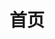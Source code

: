 ---
home: true
icon: home
title: 首页
heroImage: /首页/内心.jpg
;heroFullScreen: true
;bgImage: /首页/绝景3.jpg
;bgImageDark: /首页/绝景3.jpg
;bgImageStyle:
  ;background-attachment: fixed
heroText: 摄影自留地
tagline: 随机漫步的傻瓜 | fool who wandered randomly

highlights:
  - color: #f0f1f2
  - header: 目的地 | Destination
    description: “要一直在路上 还要热泪盈眶”。对于“流浪”两字总是有着过于浪漫的遐想。总想着跑去谁也够不到的地方，没有时光流动的地方。最原始的流浪，不过只是向那乡愁的原型致敬吧。某段岁月里，我们的世界观好像是-只有做了自由的流浪者，才算是拥有完美无缺的人生。
    bgImage: /首页/目的地1加暗.jpg
    bgImageDark: /首页/目的地1加暗.jpg
    bgImageStyle:
      background-repeat: repeat
      background-size: initial
    features:
      - title: 东京
        icon: clipboard-check
        details: 泾渭分明：里东京 | 谁能凭爱意要富士山私有
        link: https://theme-hope.vuejs.press/zh/guide/markdown/others.html#link-check
      - title: 京都
        icon: clipboard-check
        details: 神明
        link: https://theme-hope.vuejs.press/zh/guide/markdown/others.html#link-check
      - title: 大阪
        icon: clipboard-check
        details: 大阪
        link: https://theme-hope.vuejs.press/zh/guide/markdown/others.html#link-check
      - title: 镰仓
        icon: clipboard-check
        details: 镰仓
        link: https://theme-hope.vuejs.press/zh/guide/markdown/others.html#link-check
      - title: 奈良
        icon: clipboard-check
        details: 若草山の鹿
        link: https://theme-hope.vuejs.press/zh/guide/markdown/others.html#link-check
      - title: 香港
        icon: clipboard-check
        details: 白天的庙街
        link: https://theme-hope.vuejs.press/zh/guide/markdown/others.html#link-check
      - title: 杭州
        icon: clipboard-check
        details: 第二故乡 | 我们称之为路的，其实不过是彷徨。
        link: https://theme-hope.vuejs.press/zh/guide/markdown/others.html#link-check
      - title: 上海
        icon: clipboard-check
        details: 我只记得最初只是经过你 去到别的城市 华灯初上 歌舞升平
        link: https://theme-hope.vuejs.press/zh/guide/markdown/others.html#link-check
      - title: 厦门
        icon: clipboard-check
        details: 听见天晴 听见黑暗 听见人潮中 有妳
        link: https://theme-hope.vuejs.press/zh/guide/markdown/others.html#link-check
      - title: 广州
        icon: clipboard-check
        details: 广州
        link: https://theme-hope.vuejs.press/zh/guide/markdown/others.html#link-check        
      - title: 北京
        icon: clipboard-check
        details: 北京
        link: https://theme-hope.vuejs.press/zh/guide/markdown/others.html#link-check
      - title: 西安
        icon: clipboard-check
        details: 西安
        link: https://theme-hope.vuejs.press/zh/guide/markdown/others.html#link-check
      - title: 重庆
        icon: clipboard-check
        details: 重庆
        link: https://theme-hope.vuejs.press/zh/guide/markdown/others.html#link-check
      - title: 敦煌
        icon: clipboard-check
        details: 敦煌
        link: https://theme-hope.vuejs.press/zh/guide/markdown/others.html#link-check
      - title: 南京
        icon: clipboard-check
        details: 你离开了南京，从此没有人和我说话。
        link: https://theme-hope.vuejs.press/zh/guide/markdown/others.html#link-check
      - title: 苏州
        icon: clipboard-check
        details: 苏州
        link: https://theme-hope.vuejs.press/zh/guide/markdown/others.html#link-check   
      - title: 乌镇
        icon: clipboard-check
        details: 乌镇
        link: https://theme-hope.vuejs.press/zh/guide/markdown/others.html#link-check    
      - title: 西递
        icon: clipboard-check
        details: 一生痴绝处，无梦到徽州
        link: https://theme-hope.vuejs.press/zh/guide/markdown/others.html#link-check                     
  - header: 情绪人像 | Portrait
    description: 米蘭.昆德拉說：“這是一個流行離開的世界，而我們都不擅長告別”。
    ;image: /首页/人像3.jpg
    bgImage: /首页/人像3.jpg
    ;bgImageDark: /首页/现场.jpg
    highlights:
      - title: 猫&少女
        icon: dumbbell
        details: 只愿妳曾被这世界温柔相待
        link: https://theme-hope.vuejs.press/zh/guide/advanced/seo.html
      - title: 我想和你虚度时光 比如低头看鱼 比如把茶杯留在桌子上 离开
        icon: sitemap
        details: 我们在/繁星坠落的山谷里/相遇
        link: https://theme-hope.vuejs.press/zh/guide/advanced/sitemap.html

      - title: 要是没有风，你能否听到地球在轴上转
        icon: rss
        details: 你在南方的艳阳里，大雪纷飞
        link: https://theme-hope.vuejs.press/zh/guide/advanced/feed.html

      - title: 早安，陪伴是最长情的告白。
        icon: mobile-screen
        details: 我们都不会说谎 带着行囊到处流浪
        link: https://theme-hope.vuejs.press/zh/guide/advanced/pwa.html

  - header: 现场 | Live
    description: 子泓老师说：这首歌solo的时候，要有恨意。--《I Hate Myself For Loving You》
    ;image: /首页/现场.jpg
    bgImage: /首页/现场.jpg
    bgImageDark: /首页/现场.jpg
    highlights:
      - title: 草莓音乐节
        icon: dumbbell
        details: 太鼓达人马頔
        link: https://theme-hope.vuejs.press/zh/guide/advanced/seo.html

      - title: 西递黄山音乐节
        icon: sitemap
        details: 负离子
        link: https://theme-hope.vuejs.press/zh/guide/advanced/sitemap.html

      - title: 爵士黄楼
        icon: rss
        details:  wonderful
        link: https://theme-hope.vuejs.press/zh/guide/advanced/feed.html

      - title: RealLive
        icon: mobile-screen
        details:  “接下来我想唱首《南山南》，你们都帮我录一下，录给我最心爱的姑娘听。”
        link: https://theme-hope.vuejs.press/zh/guide/advanced/pwa.html

  - header: 街色巷影 | Street
    description: 要对抗流逝，就去问候一个陌生人。城市是一个几百万人一起孤独地生活的地方。
    ;image: /首页/街头3.jpg
    bgImage: /首页/街头3.jpg
    bgImageDark: /首页/街头3.jpg
    highlights:
      - title: 东京-清澄白河
        icon: dumbbell
        details: 清澄白河
        link: https://theme-hope.vuejs.press/zh/guide/advanced/seo.html

      - title: 厦门-中山路
        icon: sitemap
        details: xxxx
        link: https://theme-hope.vuejs.press/zh/guide/advanced/sitemap.html

      - title: 杭州-定安路
        icon: rss
        details: 一条叫百川印象的狗
        link: https://theme-hope.vuejs.press/zh/guide/advanced/feed.html

      - title: 上海-外滩
        icon: mobile-screen
        details: 18年老味道
        link: https://theme-hope.vuejs.press/zh/guide/advanced/pwa.html        

copyright: false
footer: <a href="https://beian.miit.gov.cn" target="_blank">闽ICP备2023005182号-1</a> | <a href="http://www.beian.gov.cn/portal/registerSystemInfo?recordcode=35020302035724" target="_blank">闽公网安备 35020302035724号</a> | MIT 协议, 版权所有 © 2019-present Skywalkervenne
---